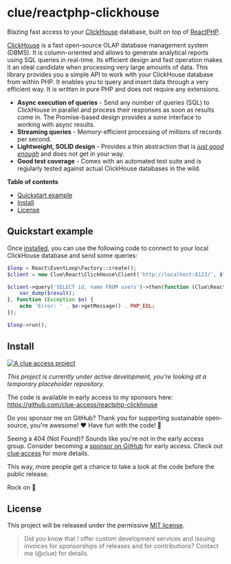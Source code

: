 # clue/reactphp-clickhouse

Blazing fast access to your [ClickHouse](https://clickhouse.tech/) database,
built on top of [ReactPHP](https://reactphp.org/).

[ClickHouse](https://clickhouse.tech/) is a fast open-source OLAP database management system (DBMS).
It is column-oriented and allows to generate analytical reports using SQL queries in real-time.
Its efficient design and fast operation makes it an ideal candidate when processing very large amounts of data.
This library provides you a simple API to work with your ClickHouse database from within PHP.
It enables you to query and insert data through a very efficient way.
It is written in pure PHP and does not require any extensions.

* **Async execution of queries** -
  Send any number of queries (SQL) to ClickHouse in parallel and
  process their responses as soon as results come in.
  The Promise-based design provides a *sane* interface to working with async results.
* **Streaming queries** -
  Memory-efficient processing of millions of records per second.
* **Lightweight, SOLID design** -
  Provides a thin abstraction that is [*just good enough*](https://en.wikipedia.org/wiki/Principle_of_good_enough)
  and does not get in your way.
* **Good test coverage** -
  Comes with an automated test suite and is regularly tested against actual ClickHouse databases in the wild.

**Table of contents**

* [Quickstart example](#quickstart-example)
* [Install](#install)
* [License](#license)

## Quickstart example

Once [installed](#install), you can use the following code to connect to your
local ClickHouse database and send some queries:

```php
$loop = React\EventLoop\Factory::create();
$client = new Clue\React\ClickHouse\Client('http://localhost:8123/', $loop);

$client->query('SELECT id, name FROM users')->then(function (Clue\React\ClickHouse\Result $result) {
    var_dump($result);
}, function (Exception $e) {
    echo 'Error: ' . $e->getMessage() . PHP_EOL;
});

$loop->run();
```

## Install

[![A clue·access project](https://raw.githubusercontent.com/clue-access/clue-access/main/clue-access.png)](https://github.com/clue-access/clue-access)

*This project is currently under active development,
you're looking at a temporary placeholder repository.*

The code is available in early access to my sponsors here: https://github.com/clue-access/reactphp-clickhouse

Do you sponsor me on GitHub? Thank you for supporting sustainable open-source, you're awesome! ❤️ Have fun with the code! 🎉

Seeing a 404 (Not Found)? Sounds like you're not in the early access group. Consider becoming a [sponsor on GitHub](https://github.com/sponsors/clue) for early access. Check out [clue·access](https://github.com/clue-access/clue-access) for more details.

This way, more people get a chance to take a look at the code before the public release.

Rock on 🤘

## License

This project will be released under the permissive [MIT license](LICENSE).

> Did you know that I offer custom development services and issuing invoices for
  sponsorships of releases and for contributions? Contact me (@clue) for details.
